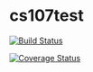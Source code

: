 # cs107test

[![Build Status](https://travis-ci.com/NeilWarren/cs107test.svg?branch=main)](https://travis-ci.com/NeilWarren/cs107test.svg?branch=main)

[![Coverage Status](https://codecov.io/gh/NeilWarren/cs107test/branch/main/graph/badge.svg)](https://codecov.io/gh/NeilWarren/cs107test)